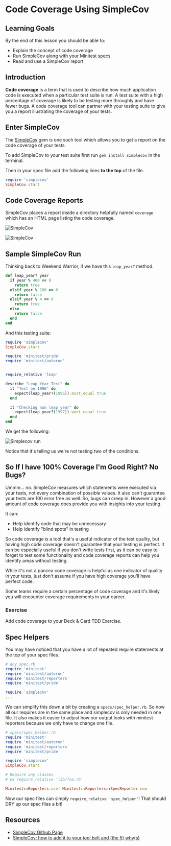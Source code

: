 # Code Coverage Using SimpleCov

## Learning Goals

By the end of this lesson you should be able to:

-  Explain the concept of code coverage
-  Run SimpleCov along with your Minitest specs
-  Read and use a SimpleCov report

## Introduction

**Code coverage** is a term that is used to describe how much application code is executed when a particular test suite is run.  A test suite with a high percentage of coverage is likely to be testing more throughly and have fewer bugs.  A code coverage tool can partner with your testing suite to give you a report illustrating the coverage of your tests.  

## Enter SimpleCov

The [SimpleCov](https://github.com/colszowka/simplecov) gem is one such tool which allows you to get a report on the code coverage of your tests.  

To add SimpleCov to your test suite first run `gem install simplecov` in the terminal.  

Then in your spec file add the following lines **to the top** of the file.

```ruby
require 'simplecov'
SimpleCov.start
```


## Code Coverage Reports

SimpleCov places a report inside a directory helpfully named `coverage` which has an HTML page listing the code coverage.  


![SimpleCov](images/simplecov1.png)

![SimpleCov](images/simplecov2.png)


## Sample SimpleCov Run

Thinking back to Weekend Warrior, if we have this `leap_year?` method.

```ruby
def leap_year? year
  if year % 400 == 0
    return true
  elsif year % 100 == 0
    return false
  elsif year % 4 == 0
    return true
  else
    return false
  end
end
```

And this testing suite:

```ruby
require 'simplecov'
SimpleCov.start

require 'minitest/pride'
require 'minitest/autorun'


require_relative 'leap'

describe "Leap Year Test" do
  it "Test on 1996" do
    expect(leap_year?(1996)).must_equal true
  end

  it "Checking non leap year" do
    expect(leap_year?(1997)).wont_equal true
  end
end
```

We get the following:

![Simplecov run](images/simplecov3.png)

Notice that it's telling us we're not testing two of the conditions.  


## So If I have 100% Coverage I'm Good Right?  No Bugs?

Ummm... no.  SimpleCov measures which statements were executed via your tests, not every combination of possible values.  It also can't guarantee your tests are 100 error free as well.  So, bugs can creep in.  However a good amount of code coverage does provide you with insights into your testing.  

It can:

-  Help identify code that may be unnecessary
-  Help identify "blind spots" in testing

So code coverage is a tool that's a useful indicator of the test quality, but having high code coverage doesn't guarantee that your testing is perfect.  It can be especially useful if you don't write tests first, as it can be easy to forget to test some functionality and code coverage reports can help you identify areas without testing.  

While it's not a pancea code coverage is helpful as one indicator of quality in your tests, just don't assume if you have high coverage you'll have perfect code.  

Some teams require a certain percentage of code coverage and it's likely you will encounter coverage requirements in your career.  


### Exercise

Add code coverage to your Deck & Card TDD Exercise.      


## Spec Helpers

You may have noticed that you have a lot of repeated require statements at the top of your spec files.

```ruby
# any_spec.rb
require 'minitest'
require 'minitest/autorun'
require 'minitest/reporters'
require 'minitest/pride'

require 'simplecov'
...
```

We can simplify this down a bit by creating a `specs/spec_helper.rb`.  So now all our requires are in the same place and simplecov is only needed in one file.  It also makes it easier to adjust how our output looks with minitest-reporters because we only have to change one file.  

```ruby
# specs/spec_helper.rb
require 'minitest'
require 'minitest/autorun'
require 'minitest/reporters'
require 'minitest/pride'

require 'simplecov'
SimpleCov.start

# Require any classes 
# ex require_relative 'lib/foo.rb'

Minitest::Reporters.use! Minitest::Reporters::SpecReporter.new
```

Now our spec files can simply `require_relative 'spec_helper'`!  That should DRY up our spec files a bit!


## Resources
- [SimpleCov Github Page](https://github.com/colszowka/simplecov)
- [SimpleCov: how to add it to your tool belt and (the 5) why(s)](http://www.mariusbutuc.com/simplecov-tool-for-coverage-analysis)
